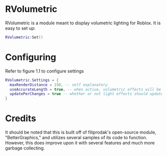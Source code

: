 # RVolumetric
RVolumetric is a module meant to display volumetric lighting for Roblox. It is easy to set up:
```lua
RVolumetric:Set()
```

# Configuring
Refer to figure 1.1 to configure settings
```lua
RVolumetric.Settings = {
  maxRenderDistance = 150, -- self explanatory
  useAccurateLength = true, -- when active, volumetric effects will be as long as the light's range; otherwise, it will be a constant, preset range.
  updatePerChanges = true -- whether or not light effects should update based on the environment and properties of the light (e.g: obstacles in the way, range and angle of the light, etc.)
}
```
# Credits
It should be noted that this is built off of filiprodak's open-source module, "BetterGraphics," and utilizes several samples of its code to function. However, this does improve upon it with several features and much more garbage collecting.
